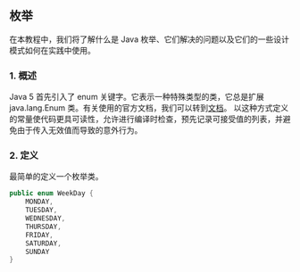 ## 枚举
在本教程中，我们将了解什么是 Java 枚举、它们解决的问题以及它们的一些设计模式如何在实践中使用。

### 1. 概述

Java 5 首先引入了 enum 关键字。它表示一种特殊类型的类，它总是扩展 java.lang.Enum 类。有关使用的官方文档，我们可以转到[文档](https://docs.oracle.com/en/java/javase/17/docs/api/java.base/java/lang/Enum.html)。 以这种方式定义的常量使代码更具可读性，允许进行编译时检查，预先记录可接受值的列表，并避免由于传入无效值而导致的意外行为。

### 2. 定义

最简单的定义一个枚举类。
```java
public enum WeekDay {    
    MONDAY, 
    TUESDAY, 
    WEDNESDAY,
    THURSDAY, 
    FRIDAY, 
    SATURDAY,
    SUNDAY
}
```

